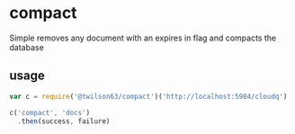 # compact

Simple removes any document with an expires in flag and compacts the database

## usage

``` js
var c = require('@twilson63/compact')('http://localhost:5984/cloudq')

c('compact', 'docs')
  .then(success, failure)
```

